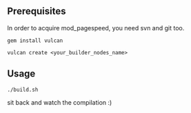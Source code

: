 ## Prerequisites

In order to acquire mod_pagespeed, you need svn and git too.

```
gem install vulcan
```

```
vulcan create <your_builder_nodes_name>
```


## Usage

```
./build.sh
```

sit back and watch the compilation :)
